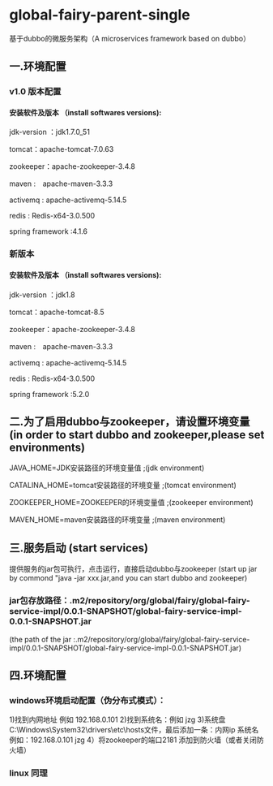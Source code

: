 # global-fairy-parent-single

基于dubbo的微服务架构（A microservices framework based on dubbo）

## 一.环境配置 
###  v1.0 版本配置

#### 安装软件及版本 （install softwares versions):

jdk-version ：jdk1.7.0_51

tomcat：apache-tomcat-7.0.63

zookeeper：apache-zookeeper-3.4.8

maven :　apache-maven-3.3.3

activemq : apache-activemq-5.14.5

redis : Redis-x64-3.0.500

spring framework :4.1.6

###  新版本
#### 安装软件及版本 （install softwares versions):

jdk-version ：jdk1.8

tomcat：apache-tomcat-8.5

zookeeper：apache-zookeeper-3.4.8

maven :　apache-maven-3.3.3

activemq : apache-activemq-5.14.5

redis : Redis-x64-3.0.500

spring framework :5.2.0


## 二.为了启用dubbo与zookeeper，请设置环境变量 (in order to start dubbo and zookeeper,please set environments)
JAVA_HOME=JDK安装路径的环境变量值  ;(jdk environment)

CATALINA_HOME=tomcat安装路径的环境变量    ;(tomcat environment)

ZOOKEEPER_HOME=ZOOKEEPER的环境变量值   ;(zookeeper  environment)

MAVEN_HOME=maven安装路径的环境变量   ;(maven  environment)

## 三.服务启动 (start services)
提供服务的jar包可执行，点击运行，直接启动dubbo与zookeeper   (start up jar by commond "java -jar xxx.jar,and you can start dubbo and zookeeper)

### jar包存放路径：.m2/repository/org/global/fairy/global-fairy-service-impl/0.0.1-SNAPSHOT/global-fairy-service-impl-0.0.1-SNAPSHOT.jar
(the path of the jar :.m2/repository/org/global/fairy/global-fairy-service-impl/0.0.1-SNAPSHOT/global-fairy-service-impl-0.0.1-SNAPSHOT.jar)

## 四.环境配置
### windows环境启动配置（伪分布式模式）：
1)找到内网地址 例如 192.168.0.101
2)找到系统名：例如 jzg 
3)系统盘 C:\Windows\System32\drivers\etc\hosts文件，最后添加一条：内网ip 系统名 例如：192.168.0.101 jzg 
4）将zookeeper的端口2181 添加到防火墙（或者关闭防火墙）

### linux 同理

